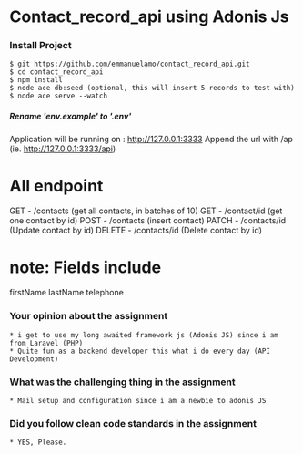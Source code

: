 # Contact_record_api using Adonis Js

### Install Project

    $ git https://github.com/emmanuelamo/contact_record_api.git
    $ cd contact_record_api
    $ npm install
    $ node ace db:seed (optional, this will insert 5 records to test with)
    $ node ace serve --watch
    

##### Rename 'env.example' to '.env' 

Application will be running on : http://127.0.0.1:3333
Append the url with /ap (ie. http://127.0.0.1:3333/api)

# All endpoint

GET - /contacts (get all contacts, in batches of 10)
GET - /contact/id (get one contact by id)
POST - /contacts (insert contact)
PATCH - /contacts/id (Update contact by id)
DELETE - /contacts/id (Delete contact by id)

# note: Fields include
firstName
lastName
telephone



###

### Your opinion about the assignment 
    * i get to use my long awaited framework js (Adonis JS) since i am from Laravel (PHP)
    * Quite fun as a backend developer this what i do every day (API Development)


### What was the challenging thing in the assignment 
    * Mail setup and configuration since i am a newbie to adonis JS
  

  ### Did you follow clean code standards in the assignment

    * YES, Please.
